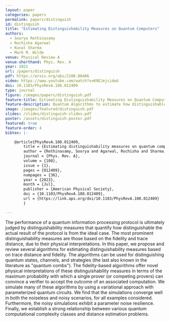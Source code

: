 ```yaml
---
layout: paper
categories: papers
permalink: papers/distinguish
id: distinguish
title: "Estimating Distinguishability Measures on Quantum Computers"
authors: 
  - Soorya Rethinasamy
  - Rochisha Agarwal
  - Kunal Sharma
  - Mark M. Wilde
venue: Physical Review A
venue-shorthand: Phys. Rev. A
year: 2021
url: /papers/distinguish
pdf: https://arxiv.org/abs/2108.08406
video: https://www.youtube.com/watch?v=K9EJejcidwU
doi: 10.1103/PhysRevA.108.012409
type: journal
figure: /images/papers/distinguish.pdf
feature-title: Estimating Distinguishability Measures on Quantum Computers
feature-description: Quantum Algorithms to estimate how distinguishable to states/channels are.
image: /images/featured/distinguish.pdf
slides: /slides/distinguish-slides.pdf
poster: /assets/distinguish-poster.pdf
featured: true
feature-order: 4
bibtex: |-

    @article{PhysRevA.108.012409,
        title = {Estimating distinguishability measures on quantum computers},
        author = {Rethinasamy, Soorya and Agarwal, Rochisha and Sharma, Kunal and Wilde, Mark M.},
        journal = {Phys. Rev. A},
        volume = {108},
        issue = {1},
        pages = {012409},
        numpages = {36},
        year = {2023},
        month = {Jul},
        publisher = {American Physical Society},
        doi = {10.1103/PhysRevA.108.012409},
        url = {https://link.aps.org/doi/10.1103/PhysRevA.108.012409}
        }

---
```


The performance of a quantum information processing protocol is ultimately judged by distinguishability measures that quantify how distinguishable the actual result of the protocol is from the ideal case. The most prominent distinguishability measures are those based on the fidelity and trace distance, due to their physical interpretations. In this paper, we propose and review several algorithms for estimating distinguishability measures based on trace distance and fidelity. The algorithms can be used for distinguishing quantum states, channels, and strategies (the last also known in the literature as "quantum combs"). The fidelity-based algorithms offer novel physical interpretations of these distinguishability measures in terms of the maximum probability with which a single prover (or competing provers) can convince a verifier to accept the outcome of an associated computation. We simulate many of these algorithms by using a variational approach with parameterized quantum circuits. We find that the simulations converge well in both the noiseless and noisy scenarios, for all examples considered. Furthermore, the noisy simulations exhibit a parameter noise resilience. Finally, we establish a strong relationship between various quantum computational complexity classes and distance estimation problems.
